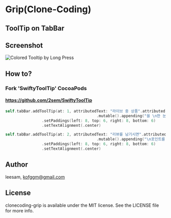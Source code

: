 # Grip(Clone-Coding)

## ToolTip on TabBar

## Screenshot
![Colored Tooltip by Long Press](/screenshots/tabbar-tooltip.gif)

## How to?

### Fork 'SwiftyToolTip' CocoaPods
#### <https://github.com/2sem/SwiftyToolTip>

```swift
self.tabBar.addToolTip(at: 1, attributedText: "라이브 중 상품".attributed(font: .boldSystemFont(ofSize: 16), foreground: .white)
                                        .mutable().appending("을 \n한 눈에 보세요!".attributed(font: .systemFont(ofSize: 16), foreground: .white)), backgroundColor: #colorLiteral(red: 0.5355995893, green: 0.3815141618, blue: 0.805349052, alpha: 1), gesture: .longPress, isEnabled: true)
                .setPaddings(left: 8, top: 6, right: 8, bottom: 6)
                .setTextAlignment(.center)

self.tabBar.addToolTip(at: 2, attributedText: "리뷰를 남기시면".attributed(font: .boldSystemFont(ofSize: 16), foreground: .white)
                                        .mutable().appending("\n포인트를 드립니다!".attributed(font: .systemFont(ofSize: 16), foreground: .white)), backgroundColor: #colorLiteral(red: 0.7450980544, green: 0.1568627506, blue: 0.07450980693, alpha: 1), gesture: .longPress, isEnabled: true)
                .setPaddings(left: 8, top: 6, right: 8, bottom: 6)
                .setTextAlignment(.center)
```

## Author

leesam, kofggm@gmail.com

## License

clonecoding-grip is available under the MIT license. See the LICENSE file for more info.

